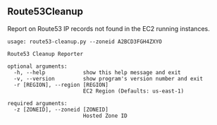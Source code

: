 Route53Cleanup
--------------

Report on Route53 IP records not found in the EC2 running instances.

```
usage: route53-cleanup.py --zoneid A2BCD3FGH4ZXYO  

Route53 Cleanup Reporter  

optional arguments:  
  -h, --help            show this help message and exit  
  -v, --version         show program's version number and exit  
  -r [REGION], --region [REGION]  
                        EC2 Region (Defaults: us-east-1)  

required arguments:  
  -z [ZONEID], --zoneid [ZONEID]  
                        Hosted Zone ID  
```
